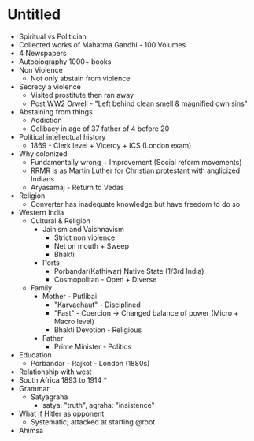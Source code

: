 # Untitled
* Spiritual vs Politician
* Collected works of Mahatma Gandhi - 100 Volumes
* 4 Newspapers
* Autobiography 1000+ books
* Non Violence
	* Not only abstain from violence
* Secrecy a violence
	* Visited prostitute then ran away
	* Post WW2 Orwell - "Left behind clean smell & magnified own sins"
* Abstaining from things
	* Addiction
	* Celibacy in age of 37 father of 4 before 20
* Political intellectual history
	* 1869 - Clerk level + Viceroy + ICS (London exam)
* Why colonized
	* Fundamentally wrong + Improvement (Social reform movements)
	* RRMR is as Martin Luther for Christian protestant with anglicized Indians
	* Aryasamaj - Return to Vedas
* Religion
	* Converter has inadequate knowledge but have freedom to do so
* Western India
	* Cultural & Religion
		* Jainism and Vaishnavism
			* Strict non violence
			* Net on mouth + Sweep
			* Bhakti
		* Ports
			* Porbandar(Kathiwar) Native State (1/3rd India)
			* Cosmopolitan - Open + Diverse
	* Family
		* Mother - Putlibai
			* "Karvachaut" - Disciplined
			* "Fast" - Coercion -> Changed balance of power (Micro + Macro level)
			* Bhakti Devotion - Religious
		* Father
			* Prime Minister - Politics
* Education
	* Porbandar - Rajkot - London (1880s)
* Relationship with west
* South Africa 1893 to 1914
	* 
* Grammar
	* Satyagraha
		* satya: "truth", agraha: "insistence"
* What if Hitler as opponent
	* Systematic; attacked at starting @root
* Ahimsa